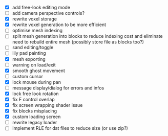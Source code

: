 - [x] add free-look editing mode
- [ ] add camera perspective controls?
- [x] rewrite voxel storage
- [x] rewrite voxel generation to be more efficient
- [ ] optimise mesh indexing
- [ ] split mesh generation into blocks to reduce indexing cost and eliminate need to rebuild entire mesh (possibly store file as blocks too?)
- [ ] sand editing/toggle
- [ ] lily pad painting
- [x] mesh exporting
- [ ] warning on load/exit
- [x] smooth ghost movement
- [ ] custom cursor
- [x] lock mouse during pan
- [ ] message display/dialog for errors and infos
- [x] lock free look rotation
- [x] fix F control overlap
- [x] fix screen wrapping shader issue
- [x] fix blocks misplacing
- [x] custom loading screen
- [ ] rewrite legacy loader
- [ ] implement RLE for dat files to reduce size (or use zip?)

